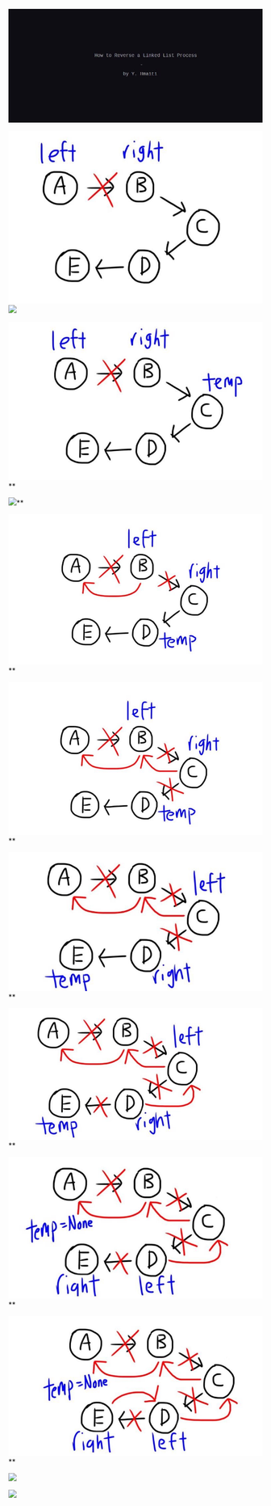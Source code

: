 ﻿![](Aspose.Words.6261d37f-92c5-4d14-9cba-7e62a7f2b870.001.jpeg)

![](Aspose.Words.6261d37f-92c5-4d14-9cba-7e62a7f2b870.003.jpeg)![](Aspose.Words.6261d37f-92c5-4d14-9cba-7e62a7f2b870.004.png)

![](Aspose.Words.6261d37f-92c5-4d14-9cba-7e62a7f2b870.005.jpeg)**

![](Aspose.Words.6261d37f-92c5-4d14-9cba-7e62a7f2b870.006.png)**

![](Aspose.Words.6261d37f-92c5-4d14-9cba-7e62a7f2b870.007.jpeg)**

![](Aspose.Words.6261d37f-92c5-4d14-9cba-7e62a7f2b870.008.jpeg)**

![](Aspose.Words.6261d37f-92c5-4d14-9cba-7e62a7f2b870.009.jpeg)**

![](Aspose.Words.6261d37f-92c5-4d14-9cba-7e62a7f2b870.010.jpeg)**

![](Aspose.Words.6261d37f-92c5-4d14-9cba-7e62a7f2b870.011.jpeg)**

![](Aspose.Words.6261d37f-92c5-4d14-9cba-7e62a7f2b870.012.jpeg)**

![](Aspose.Words.6261d37f-92c5-4d14-9cba-7e62a7f2b870.013.png)

![](Aspose.Words.6261d37f-92c5-4d14-9cba-7e62a7f2b870.014.png)
